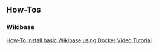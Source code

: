 ## How-Tos


### Wikibase
[How-To Install basic Wikibase using Docker Video Tutorial](https://semlab.io/howto/wikibase_basic).

